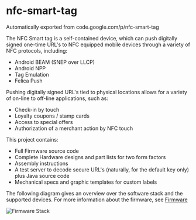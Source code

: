 # nfc-smart-tag
Automatically exported from code.google.com/p/nfc-smart-tag

The NFC Smart tag is a self-contained device, which can push digitally signed one-time URL's to NFC equipped mobile devices through a variety of NFC protocols, including:

* Android BEAM (SNEP over LLCP)
* Android NPP
* Tag Emulation
* Felica Push

Pushing digitally signed URL's tied to physical locations allows for a variety of on-line to off-line applications, such as:
* Check-in by touch
* Loyalty coupons / stamp cards
* Access to special offers
* Authorization of a merchant action by NFC touch

This project contains:
* Full Firmware source code
* Complete Hardware designs and part lists for two form factors
* Assembly instructions
* A test server to decode secure URL's (naturally, for the default key only) plus Java source code
* Mechanical specs and graphic templates for custom labels

The following diagram gives an overview over the software stack and the supported devices. For more information about the firmware, see [Firmware](https://github.com/spac3lord/nfc-smart-tag/tree/master/firmware)

![Firmware Stack](http://nfc-smart-tag.googlecode.com/git/docs/FirmwareStack.png)

